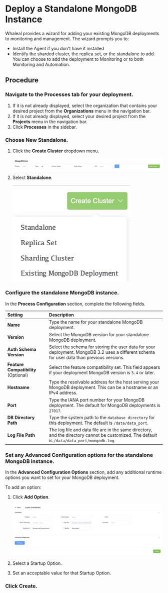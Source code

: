 # Deploy a Standalone MongoDB Instance

Whaleal provides a wizard for adding your existing MongoDB deployments to monitoring and management. The wizard prompts you to:

- Install the Agent if you don't have it installed
- Identify the sharded cluster, the replica set, or the standalone to add. You can choose to add the deployment to Monitoring or to both Monitoring and Automation.

## Procedure

### Navigate to the **Processes** tab for your deployment.

1. If it is not already displayed, select the organization that contains your desired project from the **Organizations** menu in the navigation bar.
2. If it is not already displayed, select your desired project from the **Projects** menu in the navigation bar.
3. Click **Processes** in the sidebar.

### Choose **New Standalone**.

1. Click the **Create Cluster** dropdown menu.

   ![StandaloneAdvanced](../images/04-CreateDeployment/CreateCluster.png)

2. Select **Standalone**.

   ![StandaloneAdvanced](../images/04-CreateDeployment/AllCluster.png)

### Configure the standalone MongoDB instance.

In the **Process Configuration** section, complete the following fields.

| Setting                              | Description                                                  |
| :----------------------------------- | :----------------------------------------------------------- |
| **Name**                             | Type the name for your standalone MongoDB deployment.        |
| **Version**                          | Select the MongoDB version for your standalone MongoDB deployment. |
| **Auth Schema Version**              | Select the schema for storing the user data for your deployment. MongoDB 3.2 uses a different schema for user data than previous versions. |
| **Feature Compatibility** (Optional) | Select the feature compatibility set. This field appears if your deployment MongoDB version is `3.4` or later. |
| **Hostname**                         | Type the resolvable address for the host serving your MongoDB deployment. This can be a hostname or an IPv4 address. |
| **Port**                             | Type the IANA port number for your MongoDB deployment. The default for MongoDB deployments is `27017`. |
| **DB Directory Path**                | Type the system path to the `database directory` for this deployment. The default is `/data/data_port`. |
| **Log File Path**                    | The log file and data file are in the same directory, and the directory cannot be customized. The default is `/data/data_port/mongodb.log`. |

### Set any Advanced Configuration options for the standalone MongoDB instance.

In the **Advanced Configuration Options** section, add any additional runtime options you want to set for your MongoDB deployment.

To add an option:

1. Click **Add Option**.

   ![StandaloneAdvanced](../images/04-CreateDeployment/Standalone.png)

2. Select a Startup Option.

3. Set an acceptable value for that Startup Option.

### Click **Create**.